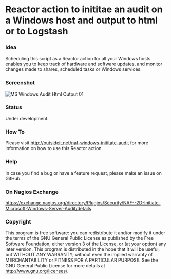 # Reactor action to inititae an audit on a Windows host and output to html or to Logstash

### Idea

Scheduling this script as a Reactor action for all your Windows hosts enables you to keep track of hardware and 
software updates, and monitor changes made to shares, scheduled tasks or Windows services.

### Screenshot

![MS Windows Audit Html Output 01](/../screenshots/naf-windows-initiate-audit-01.png?raw=true "Optional Title")

### Status

Under development.

### How To

Please visit http://outsideit.net/naf-windows-inititate-audit for more information on how to use this Reactor action.

### Help

In case you find a bug or have a feature request, please make an issue on GitHub.

### On Nagios Exchange

https://exchange.nagios.org/directory/Plugins/Security/NAF--2D-Initiate-Microsoft-Windows-Server-Audit/details

### Copyright

This program is free software: you can redistribute it and/or modify it under the terms of the GNU General Public 
License as published by the Free Software Foundation, either version 3 of the License, or (at your option) any later 
version. This program is distributed in the hope that it will be useful, but WITHOUT ANY WARRANTY; without even the 
implied warranty of MERCHANTABILITY or FITNESS FOR A PARTICULAR PURPOSE. See the GNU General Public License for more 
details at <http://www.gnu.org/licenses/>.